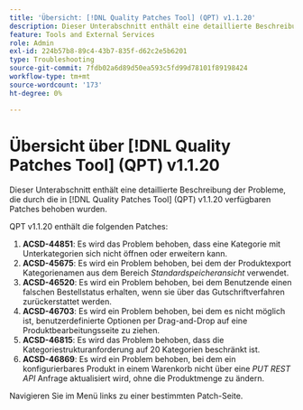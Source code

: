 ```yaml
---
title: 'Übersicht: [!DNL Quality Patches Tool] (QPT) v1.1.20'
description: Dieser Unterabschnitt enthält eine detaillierte Beschreibung der Probleme, die durch die in Version 1.1.20  [!DNL Quality Patches Tool]  Patches behoben wurden.
feature: Tools and External Services
role: Admin
exl-id: 224b57b8-89c4-43b7-835f-d62c2e5b6201
type: Troubleshooting
source-git-commit: 7fdb02a6d89d50ea593c5fd99d78101f89198424
workflow-type: tm+mt
source-wordcount: '173'
ht-degree: 0%

---
```


# Übersicht über [!DNL Quality Patches Tool] (QPT) v1.1.20

Dieser Unterabschnitt enthält eine detaillierte Beschreibung der Probleme, die durch die in [!DNL Quality Patches Tool] (QPT) v1.1.20 verfügbaren Patches behoben wurden.

QPT v1.1.20 enthält die folgenden Patches:

1. **ACSD-44851**: Es wird das Problem behoben, dass eine Kategorie mit Unterkategorien sich nicht öffnen oder erweitern kann.
1. **ACSD-45675**: Es wird ein Problem behoben, bei dem der Produktexport Kategorienamen aus dem Bereich *Standardspeicheransicht* verwendet.
1. **ACSD-46520**: Es wird ein Problem behoben, bei dem Benutzende einen falschen Bestellstatus erhalten, wenn sie über das Gutschriftverfahren zurückerstattet werden.
1. **ACSD-46703**: Es wird ein Problem behoben, bei dem es nicht möglich ist, benutzerdefinierte Optionen per Drag-and-Drop auf eine Produktbearbeitungsseite zu ziehen.
1. **ACSD-46815**: Es wird das Problem behoben, dass die Kategoriestrukturanforderung auf 20 Kategorien beschränkt ist.
1. **ACSD-46869**: Es wird ein Problem behoben, bei dem ein konfigurierbares Produkt in einem Warenkorb nicht über eine *PUT REST API* Anfrage aktualisiert wird, ohne die Produktmenge zu ändern.

Navigieren Sie im Menü links zu einer bestimmten Patch-Seite.
